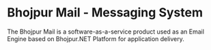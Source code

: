 # Bhojpur Mail - Messaging System
The Bhojpur Mail is a software-as-a-service product used as an Email Engine based on Bhojpur.NET Platform for application delivery.
